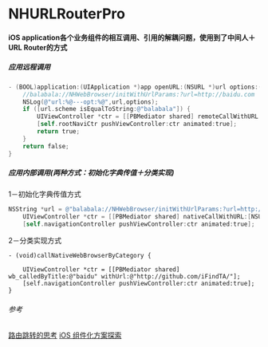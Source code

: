 # NHURLRouterPro
#### iOS application各个业务组件的相互调用、引用的解耦问题，使用到了中间人＋URL Router的方式

##### 应用远程调用
```Objective-C
- (BOOL)application:(UIApplication *)app openURL:(NSURL *)url options:(NSDictionary<NSString *,id> *)options {
    //balabala://NHWebBrowser/initWithUrlParams:?url=http://baidu.com
    NSLog(@"url:%@---opt:%@",url,options);
    if ([url.scheme isEqualToString:@"balabala"]) {
        UIViewController *ctr = [[PBMediator shared] remoteCallWithURL:url];
        [self.rootNaviCtr pushViewController:ctr animated:true];
        return true;
    }
    return false;
}
```
##### 应用内部调用(两种方式：初始化字典传值＋分类实现)
1－初始化字典传值方式
```Objective-C
NSString *url = @"balabala://NHWebBrowser/initWithUrlParams:?url=http://baidu.com";
    UIViewController *ctr = [[PBMediator shared] nativeCallWithURL:[NSURL URLWithString:url]];
    [self.navigationController pushViewController:ctr animated:true];
```
2－分类实现方式
```
- (void)callNativeWebBrowserByCategory {
    
    UIViewController *ctr = [[PBMediator shared] wb_calledByTitle:@"baidu" withUrl:@"http://github.com/iFindTA/"];
    [self.navigationController pushViewController:ctr animated:true];
}
```

###### 参考
[路由跳转的思考](http://awhisper.github.io/2016/06/12/%E8%B7%AF%E7%94%B1%E8%B7%B3%E8%BD%AC%E7%9A%84%E6%80%9D%E8%80%83/)
[iOS 组件化方案探索](http://wereadteam.github.io/2016/03/19/iOS-Component/)